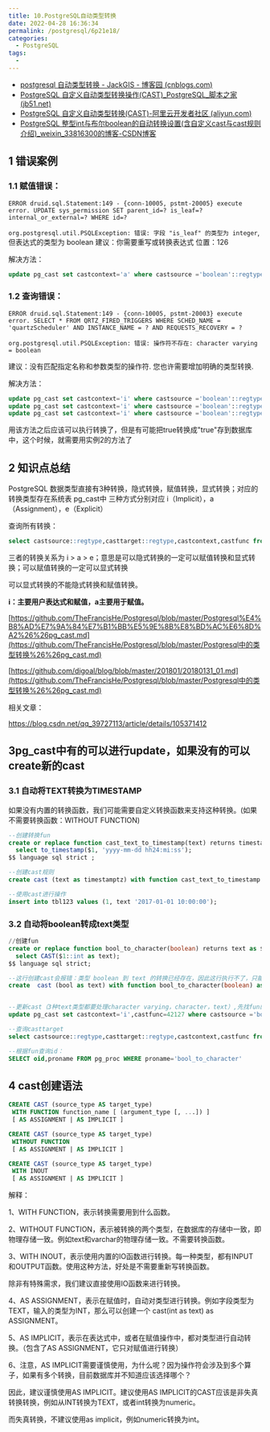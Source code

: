```yaml
---
title: 10.PostgreSQL自动类型转换
date: 2022-04-28 16:36:34
permalink: /postgresql/6p21e18/
categories:
  - PostgreSQL
tags:
  - 
---
```


- [postgresql 自动类型转换 - JackGIS - 博客园 (cnblogs.com)](https://www.cnblogs.com/tiandi/p/14611347.html)
- [PostgreSQL 自定义自动类型转换操作(CAST)_PostgreSQL_脚本之家 (jb51.net)](https://www.jb51.net/article/203366.htm)
- [PostgreSQL 自定义自动类型转换(CAST)-阿里云开发者社区 (aliyun.com)](https://developer.aliyun.com/article/228271)
- [PostgreSQL 整型int与布尔boolean的自动转换设置(含自定义cast与cast规则介绍)_weixin_33816300的博客-CSDN博客](https://blog.csdn.net/weixin_33816300/article/details/90001704)

## 1 错误案例

### 1.1 赋值错误：

`ERROR druid.sql.Statement:149 - {conn-10005, pstmt-20005} execute error. UPDATE sys_permission SET parent_id=? is_leaf=? internal_or_external=? WHERE id=?`

`org.postgresql.util.PSQLException: 错误: 字段 "is_leaf" 的类型为 integer`, 但表达式的类型为 boolean   建议：你需要重写或转换表达式 位置：126

解决方法：

```sql
update pg_cast set castcontext='a' where castsource ='boolean'::regtype and casttarget='integer'::regtype;  
```

### 1.2 查询错误：

`ERROR druid.sql.Statement:149 - {conn-10005, pstmt-20003} execute error. SELECT * FROM QRTZ_FIRED_TRIGGERS WHERE SCHED_NAME = 'quartzScheduler' AND INSTANCE_NAME = ? AND REQUESTS_RECOVERY = ?`

`org.postgresql.util.PSQLException: 错误: 操作符不存在: character varying = boolean`

建议：没有匹配指定名称和参数类型的操作符. 您也许需要增加明确的类型转换.

解决方法：

```sql
update pg_cast set castcontext='i' where castsource ='boolean'::regtype and casttarget='text'::regtype;
update pg_cast set castcontext='i' where castsource ='boolean'::regtype and casttarget='character'::regtype;
update pg_cast set castcontext='i' where castsource ='boolean'::regtype and casttarget='character varying'::regtype;
```

用该方法之后应该可以执行转换了，但是有可能把true转换成"true"存到数据库中，这个时候，就需要用实例2的方法了

## 2 知识点总结

PostgreSQL 数据类型直接有3种转换，隐式转换，赋值转换，显式转换；对应的转换类型存在系统表 pg_cast中
三种方式分别对应 i（Implicit），a（Assignment），e（Explicit）

查询所有转换：

```sql
select castsource::regtype,casttarget::regtype,castcontext,castfunc from pg_cast where castsource='boolean'::regtype;   
```

三者的转换关系为 i > a > e；意思是可以隐式转换的一定可以赋值转换和显式转换；可以赋值转换的一定可以显式转换

可以显式转换的不能隐式转换和赋值转换。

**i：主要用户表达式和赋值，a主要用于赋值。**

[https://github.com/TheFrancisHe/Postgresql/blob/master/Postgresql%E4%B8%AD%E7%9A%84%E7%B1%BB%E5%9E%8B%E8%BD%AC%E6%8D%A2%26%26pg_cast.md](https://github.com/TheFrancisHe/Postgresql/blob/master/Postgresql中的类型转换%26%26pg_cast.md)

[https://github.com/digoal/blog/blob/master/201801/20180131_01.md](https://github.com/TheFrancisHe/Postgresql/blob/master/Postgresql中的类型转换%26%26pg_cast.md)

相关文章：

https://blog.csdn.net/qq_39727113/article/details/105371412

##  3pg_cast中有的可以进行update，如果没有的可以create新的cast

### 3.1 自动将TEXT转换为TIMESTAMP

  如果没有内置的转换函数，我们可能需要自定义转换函数来支持这种转换。(如果不需要转换函数：WITHOUT FUNCTION)

```sql
--创建转换fun
create or replace function cast_text_to_timestamp(text) returns timestamptz as $$  
  select to_timestamp($1, 'yyyy-mm-dd hh24:mi:ss');  
$$ language sql strict ;  

--创建cast规则
create cast (text as timestamptz) with function cast_text_to_timestamp as ASSIGNMENT;

--使用cast进行操作
insert into tbl123 values (1, text '2017-01-01 10:00:00');
```

### 3.2 自动将boolean转成text类型

```sql
//创建fun
create or replace function bool_to_character(boolean) returns text as $$        
  select CAST($1::int as text);
$$ language sql strict;

--这行创建cast会报错：类型 boolean 到 text 的转换已经存在，因此这行执行不了，只能用下面3行代码的方法进行update
create  cast (bool as text) with function bool_to_character(boolean) as implicit; 


--更新cast（3种text类型都要处理character varying，character，text）,先找fun的id，然后再找casttarget
update pg_cast set castcontext='i',castfunc=42127 where castsource ='boolean'::regtype and casttarget='text'::regtype;

--查询casttarget
select castsource::regtype,casttarget::regtype,castcontext,castfunc from pg_cast where castsource='boolean'::regtype;

--根据fun查询id：
SELECT oid,proname FROM pg_proc WHERE proname='bool_to_character'
```

## 4 cast创建语法

```sql
CREATE CAST (source_type AS target_type) 
 WITH FUNCTION function_name [ (argument_type [, ...]) ] 
 [ AS ASSIGNMENT | AS IMPLICIT ] 

CREATE CAST (source_type AS target_type) 
 WITHOUT FUNCTION
 [ AS ASSIGNMENT | AS IMPLICIT ] 

CREATE CAST (source_type AS target_type) 
 WITH INOUT 
 [ AS ASSIGNMENT | AS IMPLICIT ]
```

解释：

1、WITH FUNCTION，表示转换需要用到什么函数。

2、WITHOUT FUNCTION，表示被转换的两个类型，在数据库的存储中一致，即物理存储一致。例如text和varchar的物理存储一致。不需要转换函数。

3、WITH INOUT，表示使用内置的IO函数进行转换。每一种类型，都有INPUT 和OUTPUT函数。使用这种方法，好处是不需要重新写转换函数。

除非有特殊需求，我们建议直接使用IO函数来进行转换。

4、AS ASSIGNMENT，表示在赋值时，自动对类型进行转换。例如字段类型为TEXT，输入的类型为INT，那么可以创建一个 cast(int as text) as ASSIGNMENT。

5、AS IMPLICIT，表示在表达式中，或者在赋值操作中，都对类型进行自动转换。（包含了AS ASSIGNMENT，它只对赋值进行转换）

6、注意，AS IMPLICIT需要谨慎使用，为什么呢？因为操作符会涉及到多个算子，如果有多个转换，目前数据库并不知道应该选择哪个？

因此，建议谨慎使用AS IMPLICIT。建议使用AS IMPLICIT的CAST应该是非失真转换转换，例如从INT转换为TEXT，或者int转换为numeric。

而失真转换，不建议使用as implicit，例如numeric转换为int。